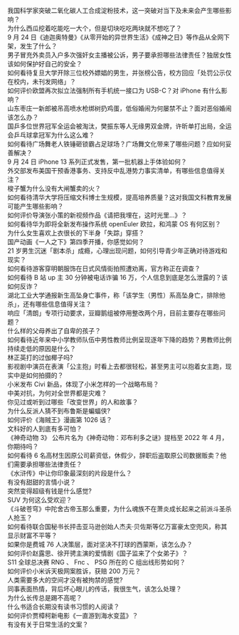 我国科学家突破二氧化碳人工合成淀粉技术，这一突破对当下及未来会产生哪些影响？  
为什么西瓜挖着吃能吃一大个，但是切块吃吃两块就不想吃了？  
9 月 24 日《迪迦奥特曼》《从零开始的异世界生活》《成神之日》等作品从全网下架，发生了什么？  
男子冒充外卖员入户多次强奸女主播被公诉，男子要承担哪些法律责任？独居女性该如何保护好自己的安全？  
如何看待复旦大学开除三位校外嫖娼的男生，并张榜公告，校方回应「处罚公示仅在校内，未刊发网络」？  
如何评价欧盟再次拟立法强制所有手机统一接口为 USB-C？对 iPhone 有什么影响？  
山东枣庄一新郎被吊高喷水枪绑树扔鸡蛋，低俗婚闹为何屡禁不止？面对恶俗婚闹该怎么办？  
国乒多位世界冠军全运会被淘汰，樊振东等人无缘男双金牌，许昕单打出局，全运会乒乓球拿冠军为什么这么难？  
如何看待广场舞老人铁锤砸锁霸占足球场？广场舞文化带来了哪些问题？应如何妥善解决？  
9 月 24 日 iPhone 13 系列正式发售，第一批机器上手体验如何？  
外交部发布美国干预香港事务、支持反中乱港势力事实清单，有哪些信息值得关注？  
梭子蟹为什么没有大闸蟹卖的火？  
如何看待清华大学将压缩文科博士生规模，提高培养质量？这对我国文科教育发展可能产生哪些影响？  
如何评价导演张小策的新视频作品《请把我埋在，这时光里...》？  
如何看待华为即将全新发布操作系统 openEuler 欧拉，和鸿蒙 OS 有何区别？  
为什么女生喜欢上衣很长的下半身「失踪」穿搭？  
国产动画《一人之下》第四季开播，你感觉如何？  
21 岁男生沉迷「剧本杀」成瘾，心理出现问题，如何引导青少年正确对待游戏和现实？  
如何看待游客穿明朝服饰在日式风情街拍照遭劝离，官方称正在调查？  
如何看待 B 站 up 主 30 分钟被电话诈骗 16 万，个人信息到底是怎么泄露的？该如何反诈？  
湖北工业大学通报新生高坠身亡事件，称「该学生（男性）系高坠身亡，排除他杀」，还有哪些信息值得关注？  
响应「清朗」专项行动要求，豆瓣鹅组被停用整改两个月，目前主要存在哪些问题？  
什么样的父母养出了自卑的孩子？  
如何看待近年来中小学教师队伍中男性教师比例呈现逐年下降的趋势？男教师比例持续走低的原因是什么？  
林正英打的过伽椰子吗?  
影视剧中演员在表演「公主抱」时看上去都很轻松，甚至男主可以抱着女主跑，现实中是如何拍摄的？  
小米发布 Civi 新品，体现了小米怎样的一个战略布局？  
中美对抗，为何对全世界都是灾难？  
你见过或听到过哪些「改变世界」的人和故事？  
为什么反派人猜不到布鲁斯是蝙蝠侠?  
如何评价《海贼王》漫画第 1026 话？  
文科好的人到底有多可怕？  
《神奇动物 3》 公布片名为《神奇动物：邓布利多之谜》提档至 2022 年 4 月，你期待吗？  
如何看待 6 名高材生因原公司薪资低，休假少，辞职后盗取原公司数据贩卖？他们需要承担哪些法律责任？  
《水浒传》中让你印象最深刻的片段是什么？  
有没有甜甜的言情小说？  
突然变得超级有钱是什么感觉?  
SUV 为何这么受欢迎？  
《斗破苍穹》中陀舍古帝玉那么重要，为什么魂族不在萧炎成长起来之前派斗圣杀人抢玉？  
如何看待联合国秘书长抨击亚马逊创始人杰夫·贝佐斯等亿万富豪太空兜风，称其显示财富不平等？  
如果你是费城 76 人决策层，面对坚决不打球的西蒙斯，该怎么办？  
如何评价赵露思、徐开骋主演的爱情剧《国子监来了个女弟子》？  
S11 全球总决赛 RNG 、 Fnc 、 PSG 所在的 C 组出线形势如何？  
如何评价小米诉天极网案胜诉，获赔 200 万元？  
人类需要多大的空间才没有被拘禁的感觉?  
同事表面热情，背后坏心眼儿的传话，我很生气，该怎么处理？  
为什么长传总是踢不高呢？  
什么书适合长期没有读书习惯的人阅读？  
如何评价贾樟柯新电影《一直游到海水变蓝》？  
有没有关于日常生活的文案？  
